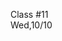 <div class="lecture2">

<div class="column_date">
<p markdown="block">

Class #11 <br>
Wed,10/10

</p>
</div>
<div class="column_materials">
<p markdown="block">



</p>
</div>

<div class="column_assign">
<p markdown="block">



</p>
</div>

</div>

